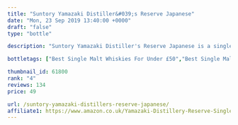 ```yaml
---
title: "Suntory Yamazaki Distiller&#039;s Reserve Japanese"
date: "Mon, 23 Sep 2019 13:40:00 +0000"
draft: "false"
type: "bottle"

description: "Suntory Yamazaki Distiller's Reserve Japanese is a single malt whisky from the Suntory Yamazaki whisky distillery. Rated an average of 4.0 out of 5 by 134 reviewers and available from Amazon for only £49.0, with reviews like that this is one single malt whisky you can't afford to miss"

bottletags: ["Best Single Malt Whiskies For Under £50","Best Single Malt Whiskies for under £75","Single Malt Whiskies","Whiskies of Japan"]

thumbnail_id: 61800
rank: "4"
reviews: 134
price: 49

url: /suntory-yamazaki-distillers-reserve-japanese/
affiliate1: https://www.amazon.co.uk/Yamazaki-Distillery-Reserve-Single-Whisky/dp/B00JOJB1T2/?tag=uiscebeatha21
---
```



